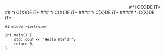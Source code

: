 <div align="right"># *i C{X}DE iT*</div>
## *i C{X}DE iT*
### *i C{X}DE iT*
#### *i C{X}DE iT*
##### *i C{X}DE iT*

```
#include <iostream>

int main() {
    std::cout << "Hello World!";
    return 0;
}
```
